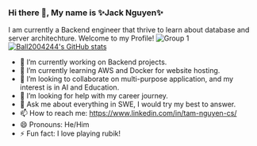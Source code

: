 ### Hi there 👋, My name is ✨Jack Nguyen✨
I am currently a Backend engineer that thrive to learn about database and server architechture. Welcome to my Profile!
![Group 1](https://user-images.githubusercontent.com/58461444/206890835-73790b59-6e7c-445b-ae82-ce2c7eaa07d0.png)
[![Ball2004244's GitHub stats](https://github-readme-stats.vercel.app/api?username=ball2004244)](https://github.com/anuraghazra/github-readme-stats)

- 🔭 I’m currently working on Backend projects.
- 🌱 I’m currently learning AWS and Docker for website hosting.
- 👯 I’m looking to collaborate on multi-purpose application, and my interest is in AI and Education.
- 🤔 I’m looking for help with my career journey.
- 💬 Ask me about everything in SWE, I would try my best to answer.
- 📫 How to reach me: https://www.linkedin.com/in/tam-nguyen-cs/
- 😄 Pronouns: He/Him
- ⚡ Fun fact: I love playing rubik!

<!--
**ball2004244/ball2004244** is a ✨ _special_ ✨ repository because its `README.md` (this file) appears on your GitHub profile.

Here are some ideas to get you started:

- 🔭 I’m currently working on Backend projects.
- 🌱 I’m currently learning AWS and Docker for website hosting.
- 👯 I’m looking to collaborate on multi-purpose application, and my interest is in AI and Education.
- 🤔 I’m looking for help with my career journey.
- 💬 Ask me about everything in SWE, I would try my best to answer.
- 📫 How to reach me: https://www.linkedin.com/in/tam-nguyen-cs/
- 😄 Pronouns: He/Him
- ⚡ Fun fact: I love playing rubik!
-->

